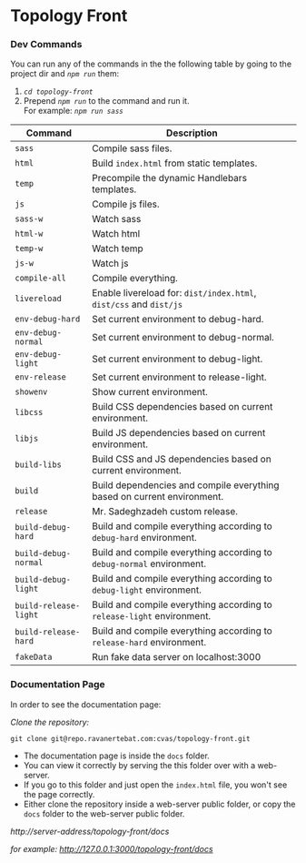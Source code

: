 Topology Front
===================


### Dev Commands

You can run any of the commands in the the following table by going to the project dir and *`npm run`* them:
  1. *`cd topology-front`*
  2. Prepend *`npm run`* to the command and run it.  
For example: *`npm run sass`*

Command                         | Description
------------------------------- | ---------------------------------------------------------------------------------------
`sass`                          | Compile sass files.
`html`                          | Build `index.html` from static templates.
`temp`                          | Precompile the dynamic Handlebars templates.
`js`                            | Compile js files.
`sass-w`                        | Watch sass
`html-w`                        | Watch html
`temp-w`                        | Watch temp
`js-w`                          | Watch js
`compile-all`                   | Compile everything.
`livereload`                    | Enable livereload for: `dist/index.html`, `dist/css` and `dist/js`
`env-debug-hard`                | Set current environment to debug-hard.
`env-debug-normal`              | Set current environment to debug-normal.
`env-debug-light`               | Set current environment to debug-light.
`env-release`                   | Set current environment to release-light.
`showenv`                       | Show current environment.
`libcss`                        | Build CSS dependencies based on current environment.
`libjs`                         | Build JS dependencies based on current environment.
`build-libs`                    | Build CSS and JS dependencies based on current environment.
`build`                         | Build dependencies and compile everything based on current environment.
`release`                       | Mr. Sadeghzadeh custom release.
`build-debug-hard`              | Build and compile everything according to `debug-hard` environment.
`build-debug-normal`            | Build and compile everything according to `debug-normal` environment.
`build-debug-light`             | Build and compile everything according to `debug-light` environment.
`build-release-light`           | Build and compile everything according to `release-light` environment.
`build-release-hard`            | Build and compile everything according to `release-hard` environment.
`fakeData`                      | Run fake data server on localhost:3000



### Documentation Page
In order to see the documentation page:

*Clone the repository:*
```shell
git clone git@repo.ravanertebat.com:cvas/topology-front.git
```
* The documentation page is inside the `docs` folder.
* You can view it correctly by serving the this folder over with a web-server.
* If you go to this folder and just open the `index.html` file, you won't see the page correctly.
* Either clone the repository inside a web-server public folder, or copy the `docs` folder to the web-server public folder.

*http://server-address/topology-front/docs*

*for example: http://127.0.0.1:3000/topology-front/docs*
